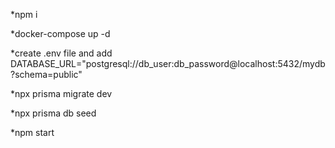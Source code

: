 *npm i

*docker-compose up -d

*create .env file and add
DATABASE_URL="postgresql://db_user:db_password@localhost:5432/mydb?schema=public"

*npx prisma migrate dev

*npx prisma db seed

*npm start
